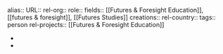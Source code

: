 alias::
URL::
rel-org::
role::
fields:: [[Futures & Foresight Education]], [[futures & foresight]], [[Futures Studies]]
creations::
rel-country::
tags:: person
rel-projects:: [[Futures & Foresight Education]]



-
-
